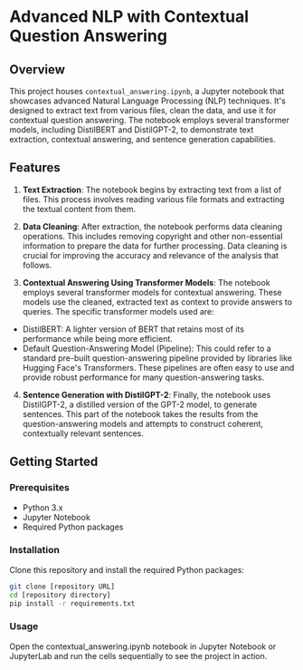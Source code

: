 # Advanced NLP with Contextual Question Answering

## Overview
This project houses `contextual_answering.ipynb`, a Jupyter notebook that showcases advanced Natural Language Processing (NLP) techniques. It's designed to extract text from various files, clean the data, and use it for contextual question answering. The notebook employs several transformer models, including DistilBERT and DistilGPT-2, to demonstrate text extraction, contextual answering, and sentence generation capabilities.

## Features
1. **Text Extraction**: The notebook begins by extracting text from a list of files. This process involves reading various file formats and extracting the textual content from them.

2. **Data Cleaning**: After extraction, the notebook performs data cleaning operations. This includes removing copyright and other non-essential information to prepare the data for further processing. Data cleaning is crucial for improving the accuracy and relevance of the analysis that follows.

3. **Contextual Answering Using Transformer Models**: The notebook employs several transformer models for contextual answering. These models use the cleaned, extracted text as context to provide answers to queries. The specific transformer models used are:
  - DistilBERT: A lighter version of BERT that retains most of its performance while being more efficient.
  - Default Question-Answering Model (Pipeline): This could refer to a standard pre-built question-answering pipeline provided by libraries like Hugging Face's Transformers. These pipelines are often easy to use and provide robust performance for many question-answering tasks.
    
4. **Sentence Generation with DistilGPT-2**: Finally, the notebook uses DistilGPT-2, a distilled version of the GPT-2 model, to generate sentences. This part of the notebook  takes the results from the question-answering models and attempts to construct coherent, contextually relevant sentences.

## Getting Started

### Prerequisites
- Python 3.x
- Jupyter Notebook
- Required Python packages

### Installation
Clone this repository and install the required Python packages:

```bash
git clone [repository URL]
cd [repository directory]
pip install -r requirements.txt
```

### Usage
Open the contextual_answering.ipynb notebook in Jupyter Notebook or JupyterLab and run the cells sequentially to see the project in action.
